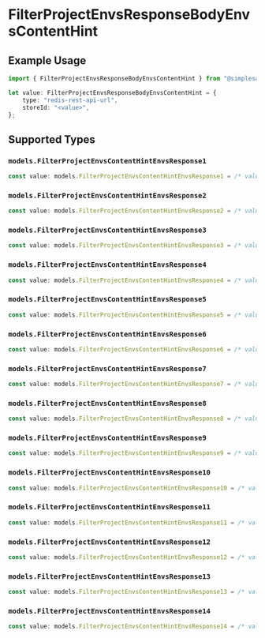 # FilterProjectEnvsResponseBodyEnvsContentHint

## Example Usage

```typescript
import { FilterProjectEnvsResponseBodyEnvsContentHint } from "@simplesagar/vercel/models/filterprojectenvsop.js";

let value: FilterProjectEnvsResponseBodyEnvsContentHint = {
    type: "redis-rest-api-url",
    storeId: "<value>",
};
```

## Supported Types

### `models.FilterProjectEnvsContentHintEnvsResponse1`

```typescript
const value: models.FilterProjectEnvsContentHintEnvsResponse1 = /* values here */
```

### `models.FilterProjectEnvsContentHintEnvsResponse2`

```typescript
const value: models.FilterProjectEnvsContentHintEnvsResponse2 = /* values here */
```

### `models.FilterProjectEnvsContentHintEnvsResponse3`

```typescript
const value: models.FilterProjectEnvsContentHintEnvsResponse3 = /* values here */
```

### `models.FilterProjectEnvsContentHintEnvsResponse4`

```typescript
const value: models.FilterProjectEnvsContentHintEnvsResponse4 = /* values here */
```

### `models.FilterProjectEnvsContentHintEnvsResponse5`

```typescript
const value: models.FilterProjectEnvsContentHintEnvsResponse5 = /* values here */
```

### `models.FilterProjectEnvsContentHintEnvsResponse6`

```typescript
const value: models.FilterProjectEnvsContentHintEnvsResponse6 = /* values here */
```

### `models.FilterProjectEnvsContentHintEnvsResponse7`

```typescript
const value: models.FilterProjectEnvsContentHintEnvsResponse7 = /* values here */
```

### `models.FilterProjectEnvsContentHintEnvsResponse8`

```typescript
const value: models.FilterProjectEnvsContentHintEnvsResponse8 = /* values here */
```

### `models.FilterProjectEnvsContentHintEnvsResponse9`

```typescript
const value: models.FilterProjectEnvsContentHintEnvsResponse9 = /* values here */
```

### `models.FilterProjectEnvsContentHintEnvsResponse10`

```typescript
const value: models.FilterProjectEnvsContentHintEnvsResponse10 = /* values here */
```

### `models.FilterProjectEnvsContentHintEnvsResponse11`

```typescript
const value: models.FilterProjectEnvsContentHintEnvsResponse11 = /* values here */
```

### `models.FilterProjectEnvsContentHintEnvsResponse12`

```typescript
const value: models.FilterProjectEnvsContentHintEnvsResponse12 = /* values here */
```

### `models.FilterProjectEnvsContentHintEnvsResponse13`

```typescript
const value: models.FilterProjectEnvsContentHintEnvsResponse13 = /* values here */
```

### `models.FilterProjectEnvsContentHintEnvsResponse14`

```typescript
const value: models.FilterProjectEnvsContentHintEnvsResponse14 = /* values here */
```

